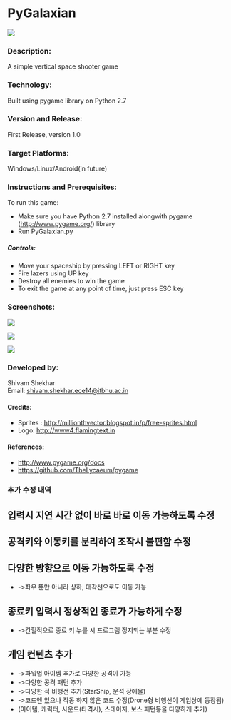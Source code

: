 # PyGalaxian 

![](https://github.com/shivamshekhar/PyGalaxian/raw/master/Screenshots/1.png)

### Description:
A simple vertical space shooter game

### Technology:
Built using pygame library on Python 2.7

### Version and Release:
First Release, version 1.0

### Target Platforms:
Windows/Linux/Android(in future)

### Instructions and Prerequisites:   
To run this game:  
* Make sure you have Python 2.7 installed alongwith pygame (http://www.pygame.org/) library
* Run PyGalaxian.py

##### Controls:
* Move your spaceship by pressing LEFT or RIGHT key
* Fire lazers using UP key
* Destroy all enemies to win the game
* To exit the game at any point of time, just press ESC key 


### Screenshots:
![](https://github.com/shivamshekhar/PyGalaxian/raw/master/Screenshots/2.png)

![](https://github.com/shivamshekhar/PyGalaxian/raw/master/Screenshots/3.png)

![](https://github.com/shivamshekhar/PyGalaxian/raw/master/Screenshots/4.png)


### Developed by: 
Shivam Shekhar  
Email: shivam.shekhar.ece14@itbhu.ac.in   

#### Credits:
* Sprites : http://millionthvector.blogspot.in/p/free-sprites.html
* Logo: http://www4.flamingtext.in

#### References:
* http://www.pygame.org/docs
* https://github.com/TheLycaeum/pygame 



### 추가 수정 내역 ###
## 입력시 지연 시간 없이 바로 바로 이동 가능하도록 수정
## 공격키와 이동키를 분리하여 조작시 불편함 수정
## 다양한 방향으로 이동 가능하도록 수정
* ->좌우 뿐만 아니라 상하, 대각선으로도 이동 가능
## 종료키 입력시 정상적인 종료가 가능하게 수정
* ->간헐적으로 종료 키 누를 시  프로그램 정지되는 부분 수정
## 게임 컨텐츠 추가
* ->파워업 아이템 추가로 다양한 공격이 가능
* ->다양한 공격 패턴 추가
* ->다양한 적 비행선 추가(StarShip, 운석 장애물)
* ->코드엔 있으나 작동 하지 않은 코드 수정(Drone형 비행선이 게임상에 등장됨)
* (아이템, 캐릭터, 사운드(타격시), 스테이지, 보스 패턴등을 다양하게 추가)

